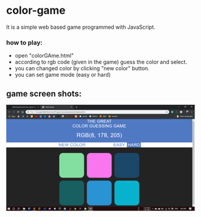 <!DOCTYPE html>
<html>
	<head>
	</head>
	<body>
    <h1>color-game</h1>
    <p>It is a simple web based game programmed with JavaScript.</p>
		<h3>how to play:</h3>
		<ul>
			<li>open "colorGAme.html"</li>
			<li>according to rgb code (given in the game) guess the color and select.</li>
			<li>you can changed color by clicking "new color" button.</li>
			<li>you can set game mode (easy or hard)</li>
		</ul>
		<h2>game screen shots:</h2>
		<img src="colorGame.png">
	</body>
</html>

